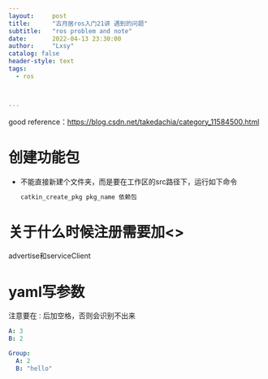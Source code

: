 ```yaml
---
layout:     post
title:      "古月居ros入门21讲 遇到的问题"
subtitle:   "ros problem and note"
date:       2022-04-13 23:30:00
author:     "Lxsy"
catalog: false
header-style: text
tags:
  - ros



---
```


good reference：https://blog.csdn.net/takedachia/category_11584500.html

# 创建功能包

* 不能直接新建个文件夹，而是要在工作区的src路径下，运行如下命令

  ```bash
  catkin_create_pkg pkg_name 依赖包
  ```

# 关于什么时候注册需要加<>

advertise和serviceClient

# yaml写参数

注意要在`：`后加空格，否则会识别不出来

```yaml
A: 3
B: 2

Group:       
  A: 2
  B: "hello"
```

